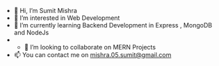 - 👋 Hi, I’m Sumit Mishra
- 👀 I’m interested in Web Development
- 🌱 I’m currently learning Backend Development in Express , MongoDB and NodeJs
- - 💞️ I’m looking to collaborate on MERN Projects
- 📫 You can contact me on mishra.05.sumit@gmail.com

<!---
Sumit05092002/Sumit05092002 is a ✨ special ✨ repository because its `README.md` (this file) appears on your GitHub profile.
You can click the Preview link to take a look at your changes.
--->
